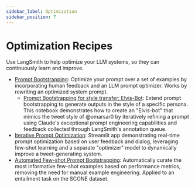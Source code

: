 ```yaml
---
sidebar_label: Optimization
sidebar_position: 7 
---
```

# Optimization Recipes

Use LangSmith to help optimize your LLM systems, so they can continuously learn and improve.

- [Prompt Bootstrapping](./assisted-prompt-bootstrapping/assisted-prompt-engineering.ipynb): Optimize your prompt over a set of examples by incorporating human feedback and an LLM prompt optimizer. Works by rewriting an optimized system prompt.
    - [Prompt Bootstrapping for style transfer: Elvis-Bot](./assisted-prompt-bootstrapping/elvis-bot.ipynb): Extend prompt bootstrapping to generate outputs in the style of a specific persona. This notebook demonstrates how to create an "Elvis-bot" that mimics the tweet style of @omarsar0 by iteratively refining a prompt using Claude's exceptional prompt engineering capabilities and feedback collected through LangSmith's annotation queue.
- [Iterative Prompt Optimization](https://github.com/langchain-ai/tweet-critic): Streamlit app demonstrating real-time prompt optimization based on user feedback and dialog, leveraging few-shot learning and a separate "optimizer" model to dynamically improve a tweet-generating system.
- [Automated Few-shot Prompt Bootstrapping](./bootstrap-fewshot/bootstrap-few-shot.ipynb): Automatically curate the most informative few-shot examples based on performance metrics, removing the need for manual example engineering. Applied to an entailment task on the SCONE dataset.